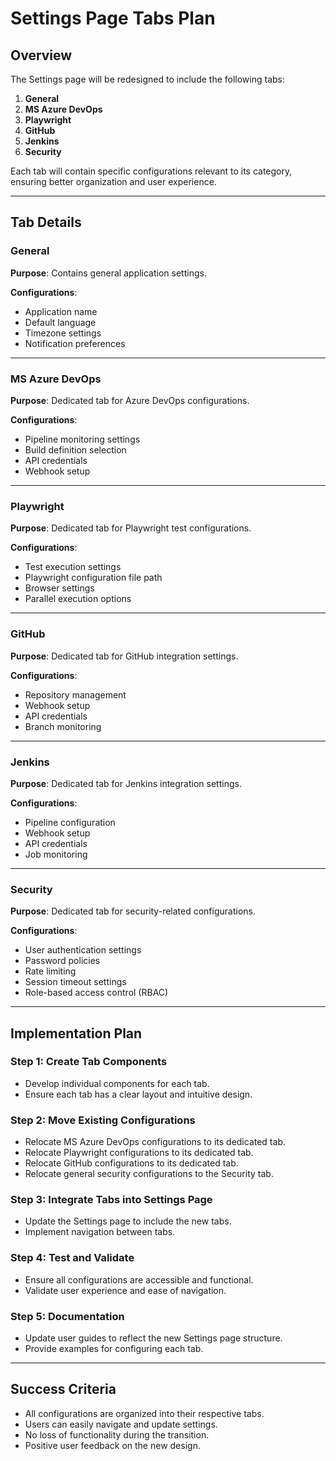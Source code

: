 # Settings Page Tabs Plan

## Overview
The Settings page will be redesigned to include the following tabs:

1. **General**
2. **MS Azure DevOps**
3. **Playwright**
4. **GitHub**
5. **Jenkins**
6. **Security**

Each tab will contain specific configurations relevant to its category, ensuring better organization and user experience.

---

## Tab Details

### General
**Purpose**: Contains general application settings.

**Configurations**:
- Application name
- Default language
- Timezone settings
- Notification preferences

---

### MS Azure DevOps
**Purpose**: Dedicated tab for Azure DevOps configurations.

**Configurations**:
- Pipeline monitoring settings
- Build definition selection
- API credentials
- Webhook setup

---

### Playwright
**Purpose**: Dedicated tab for Playwright test configurations.

**Configurations**:
- Test execution settings
- Playwright configuration file path
- Browser settings
- Parallel execution options

---

### GitHub
**Purpose**: Dedicated tab for GitHub integration settings.

**Configurations**:
- Repository management
- Webhook setup
- API credentials
- Branch monitoring

---

### Jenkins
**Purpose**: Dedicated tab for Jenkins integration settings.

**Configurations**:
- Pipeline configuration
- Webhook setup
- API credentials
- Job monitoring

---

### Security
**Purpose**: Dedicated tab for security-related configurations.

**Configurations**:
- User authentication settings
- Password policies
- Rate limiting
- Session timeout settings
- Role-based access control (RBAC)

---

## Implementation Plan

### Step 1: Create Tab Components
- Develop individual components for each tab.
- Ensure each tab has a clear layout and intuitive design.

### Step 2: Move Existing Configurations
- Relocate MS Azure DevOps configurations to its dedicated tab.
- Relocate Playwright configurations to its dedicated tab.
- Relocate GitHub configurations to its dedicated tab.
- Relocate general security configurations to the Security tab.

### Step 3: Integrate Tabs into Settings Page
- Update the Settings page to include the new tabs.
- Implement navigation between tabs.

### Step 4: Test and Validate
- Ensure all configurations are accessible and functional.
- Validate user experience and ease of navigation.

### Step 5: Documentation
- Update user guides to reflect the new Settings page structure.
- Provide examples for configuring each tab.

---

## Success Criteria
- All configurations are organized into their respective tabs.
- Users can easily navigate and update settings.
- No loss of functionality during the transition.
- Positive user feedback on the new design.
